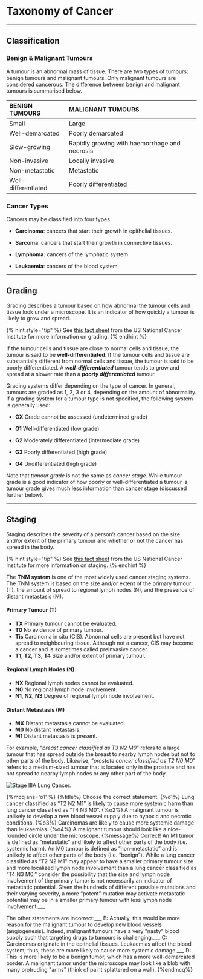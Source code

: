 # Taxonomy of Cancer

---

## Classification

### Benign & Malignant Tumours

A tumour is an abnormal mass of tissue. There are two types of tumours: benign tumours and malignant tumours. Only malignant tumours are considered cancerous. The difference between benign and malignant tumours is summarised below.

| BENIGN TUMOURS | MALIGNANT TUMOURS |
| :-- | :-- |
| Small | Large |
| Well-demarcated | Poorly demarcated |
| Slow-growing | Rapidly growing with haemorrhage and necrosis |
| Non-invasive | Locally invasive |
| Non-metastatic | Metastatic |
| Well-differentiated | Poorly differentiated |

### Cancer Types

Cancers may be classified into four types.

* **Carcinoma**: cancers that start their growth in epithelial tissues.

* **Sarcoma**: cancers that start their growth in connective tissues.

* **Lymphoma**: cancers of the lymphatic system

* **Leukaemia**: cancers of the blood system.

---

## Grading

Grading describes a tumour based on how abnormal the tumour cells and tissue look under a microscope. It is an indicator of how quickly a tumour is likely to grow and spread.

{% hint style="tip" %}
See [this fact sheet](http://www.cancer.gov/about-cancer/diagnosis-staging/prognosis/tumor-grade-fact-sheet) from the US National Cancer Institute for more information on grading.
{% endhint %}

If the tumour cells and tissue are close to normal cells and tissue, the tumour is said to be **well-differentiated**. If the tumour cells and tissue are substantially different from normal cells and tissue, the tumour is said to be poorly differentiated. A **_well-differentiated_** tumour tends to grow and spread at a slower rate than a **_poorly differentiated_** tumour.

Grading systems differ depending on the type of cancer. In general, tumours are graded as 1, 2, 3 or 4, depending on the amount of abnormality. If a grading system for a tumour type is not specified, the following system is generally used:

* **GX** Grade cannot be assessed (undetermined grade)

* **G1** Well-differentiated (low grade)

* **G2** Moderately differentiated (intermediate grade)

* **G3** Poorly differentiated (high grade)

* **G4** Undifferentiated (high grade)

Note that _tumour grade_ is not the same as _cancer stage_. While tumour grade is a good indicator of how poorly or well-differentiated a tumour is, tumour grade gives much less information than cancer stage (discussed further below).

---

## Staging

Staging describes the severity of a person’s cancer based on the size and/or extent of the primary tumour and whether or not the cancer has spread in the body.

{% hint style="tip" %}
See [this fact sheet](http://www.cancer.gov/about-cancer/diagnosis-staging/staging/staging-fact-sheet) from the US National Cancer Institute for more information on staging.
{% endhint %}

The **TNM system** is one of the most widely used cancer staging systems. The TNM system is based on the size and/or extent of the primary tumour (T), the amount of spread to regional lymph nodes (N), and the presence of distant metastasis (M).

#### Primary Tumour (T)

* **TX** Primary tumour cannot be evaluated.
* **T0** No evidence of primary tumour.
* **Tis** Carcinoma in situ (CIS). Abnormal cells are present but have not spread to neighbouring tissue. Although not a cancer, CIS may become a cancer and is sometimes called preinvasive cancer.
* **T1**, **T2**, **T3**, **T4** Size and/or extent of primary tumour.

#### Regional Lymph Nodes (N)

* **NX** Regional lymph nodes cannot be evaluated.
* **N0** No regional lymph node involvement.
* **N1**, **N2**, **N3** Degree of regional lymph node involvement.

#### Distant Metastasis (M)

* **MX** Distant metastasis cannot be evaluated.
* **M0** No distant metastasis.
* **M1** Distant metastasis is present.

For example, “_breast cancer classified as T3 N2 M0_” refers to a large tumour that has spread outside the breast to nearby lymph nodes but not to other parts of the body. Likewise, “_prostate cancer classified as T2 N0 M0_” refers to a medium-sized tumour that is located only in the prostate and has not spread to nearby lymph nodes or any other part of the body.

![Stage IIIA Lung Cancer.](https://visualsonline.cancer.gov/retrieve.cfm?imageid=9030&dpi=72&fileformat=jpg)

{%mcq ans='o1' %}
{%title%} Choose the correct statement.
{%o1%} Lung cancer classified as “T2 N2 M1” is likely to cause more systemic harm than lung cancer classified as “T4 N3 M0”.
{%o2%} A malignant tumour is unlikely to develop a new blood vessel supply due to hypoxic and necrotic conditions.
{%o3%} Carcinomas are likely to cause more systemic damage than leukaemias.
{%o4%} A malignant tumour should look like a nice-rounded circle under the microscope.
{%message%} Correct! An M1 tumor is defined as “metastatic” and likely to affect other parts of the body (i.e. systemic harm). An M0 tumour is defined as “non-metastatic” and is unlikely to affect other parts of the body (i.e. “benign”).
While a lung cancer classified as “T2 N2 M1” may appear to have a smaller primary tumour size and more localized lymph node involvement than a lung cancer classified as “T4 N3 M0,” consider the possibility that the size and lymph node involvement of the primary tumor is not necessarily an indicator of metastatic potential. Given the hundreds of different possible mutations and their varying severity, a more “potent” mutation may activate metastatic potential may be in a smaller primary tumour with less lymph node involvement.___

The other statements are incorrect:___
B: Actually, this would be more reason for the malignant tumour to develop new blood vessels (angiogenesis). Indeed, malignant tumours have a very "nasty" blood supply such that targeting drugs to tumours is challenging.___
C: Carcinomas originate in the epithelial tissues. Leukaemias affect the blood system; thus, these are more likely to cause more systemic damage.___
D: This is more likely to be a benign tumor, which has a more well-demarcated border. A malignant tumor under the microscope may look like a blob with many protruding "arms" (think of paint splattered on a wall).
{%endmcq%}
